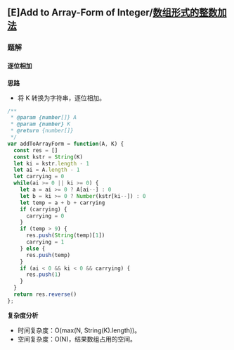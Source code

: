 ## [E]Add to Array-Form of Integer/[数组形式的整数加法](https://leetcode-cn.com/problems/add-to-array-form-of-integer/)

### 题解
#### 逐位相加
**思路**
+ 将 K 转换为字符串，逐位相加。

```js
/**
 * @param {number[]} A
 * @param {number} K
 * @return {number[]}
 */
var addToArrayForm = function(A, K) {
  const res = []
  const kstr = String(K)
  let ki = kstr.length - 1
  let ai = A.length - 1
  let carrying = 0
  while(ai >= 0 || ki >= 0) {
    let a = ai >= 0 ? A[ai--] : 0
    let b = ki >= 0 ? Number(kstr[ki--]) : 0
    let temp = a + b + carrying
    if (carrying) {
      carrying = 0
    }
    if (temp > 9) {
      res.push(String(temp)[1])
      carrying = 1
    } else {
      res.push(temp)
    }
    if (ai < 0 && ki < 0 && carrying) {
      res.push(1)
    }
  }
  return res.reverse()
};
```

**复杂度分析**
+ 时间复杂度：O(max(N, String(K).length))。
+ 空间复杂度：O(N)，结果数组占用的空间。